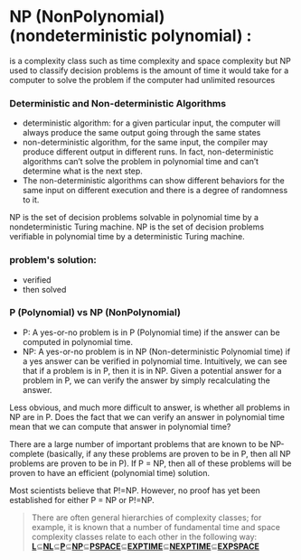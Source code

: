 # NP (NonPolynomial) (nondeterministic polynomial) :
is a complexity class such as time complexity and space complexity but NP used to classify decision problems
is the amount of time it would take for a computer to solve the problem if the computer had unlimited resources



### Deterministic and Non-deterministic Algorithms
- deterministic algorithm: for a given particular input, the computer will always produce the same output going through the same states
- non-deterministic algorithm, for the same input, the compiler may produce different output in different runs. In fact, non-deterministic algorithms can’t solve the problem in polynomial time and can’t determine what is the next step.
- The non-deterministic algorithms can show different behaviors for the same input on different execution and there is a degree of randomness to it.

NP is the set of decision problems solvable in polynomial time by a nondeterministic Turing machine.
NP is the set of decision problems verifiable in polynomial time by a deterministic Turing machine.



### problem's solution:
- verified
- then solved

### P (Polynomial) vs NP (NonPolynomial) 
- P: A yes-or-no problem is in P (Polynomial time) if the answer can be computed in polynomial time.
- NP: A yes-or-no problem is in NP (Non-deterministic Polynomial time) if a yes answer can be verified in polynomial time.
Intuitively, we can see that if a problem is in P, then it is in NP. Given a potential answer for a problem in P, we can verify the answer by simply recalculating the answer.

Less obvious, and much more difficult to answer, is whether all problems in NP are in P. Does the fact that we can verify an answer in polynomial time mean that we can compute that answer in polynomial time?

There are a large number of important problems that are known to be NP-complete (basically, if any these problems are proven to be in P, then all NP problems are proven to be in P). If P = NP, then all of these problems will be proven to have an efficient (polynomial time) solution.

Most scientists believe that P!=NP. However, no proof has yet been established for either P = NP or P!=NP.

> There are often general hierarchies of complexity classes; for example, it is known that a number of fundamental time and space complexity classes relate to each other in the following way:
[**L**](https://en.wikipedia.org/wiki/L_(complexity) "L (complexity)")⊆**[NL](https://en.wikipedia.org/wiki/NL_(complexity) "NL (complexity)")**⊆**[P](https://en.wikipedia.org/wiki/P_(complexity) "P (complexity)")**⊆**[NP](https://en.wikipedia.org/wiki/NP_(complexity) "NP (complexity)")**⊆**[PSPACE](https://en.wikipedia.org/wiki/PSPACE "PSPACE")**⊆**[EXPTIME](https://en.wikipedia.org/wiki/EXPTIME "EXPTIME")**⊆**[NEXPTIME](https://en.wikipedia.org/wiki/NEXPTIME "NEXPTIME")**⊆**[EXPSPACE](https://en.wikipedia.org/wiki/EXPSPACE "EXPSPACE")**

